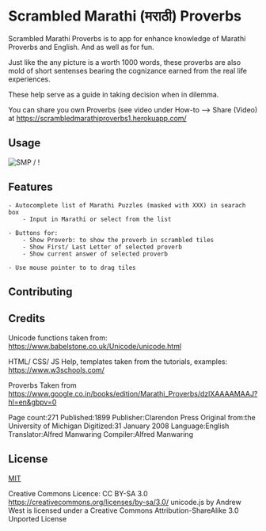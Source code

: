 # Scrambled Marathi (मराठी) Proverbs


Scrambled Marathi Proverbs is to app for enhance knowledge of Marathi Proverbs and English. 
And as well as for fun.

Just like the any picture is a worth 1000 words, these proverbs are also mold of short
sentenses bearing the cognizance earned from the real life experiences.

These help serve as a guide in taking decision when in dilemma.

You can share you own Proverbs (see video under How-to --> Share (Video) at
https://scrambledmarathiproverbs1.herokuapp.com/


## Usage

![SMP](how2use_smp.gif) / ! [](how2use_smp.gif)

## Features
	- Autocomplete list of Marathi Puzzles (masked with XXX) in searach box
		- Input in Marathi or select from the list

	- Buttons for:
		- Show Proverb: to show the proverb in scrambled tiles
		- Show First/ Last Letter of selected proverb
		- Show current answer of selected proverb
		
	- Use mouse pointer to to drag tiles
	

## Contributing

## Credits
Unicode functions taken from:
https://www.babelstone.co.uk/Unicode/unicode.html

HTML/ CSS/ JS Help, templates taken from the tutorials, examples:
https://www.w3schools.com/

Proverbs Taken from
https://www.google.co.in/books/edition/Marathi_Proverbs/dzlXAAAAMAAJ?hl=en&gbpv=0

Page count:271
Published:1899
Publisher:Clarendon Press
Original from:the University of Michigan
Digitized:31 January 2008
Language:English
Translator:Alfred Manwaring
Compiler:Alfred Manwaring

## License
[MIT](https://choosealicense.com/licenses/mit/)

Creative Commons Licence:
CC BY-SA 3.0 <https://creativecommons.org/licenses/by-sa/3.0/>
unicode.js by Andrew West is licensed under a Creative Commons Attribution-ShareAlike 3.0 Unported License
